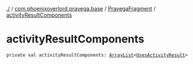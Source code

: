 [./](../../index.md) / [com.phoenixoverlord.pravega.base](../index.md) / [PravegaFragment](index.md) / [activityResultComponents](./activity-result-components.md)

# activityResultComponents

`private val activityResultComponents: `[`ArrayList`](https://kotlinlang.org/api/latest/jvm/stdlib/kotlin.collections/-array-list/index.html)`<`[`UsesActivityResult`](../-uses-activity-result/index.md)`>`